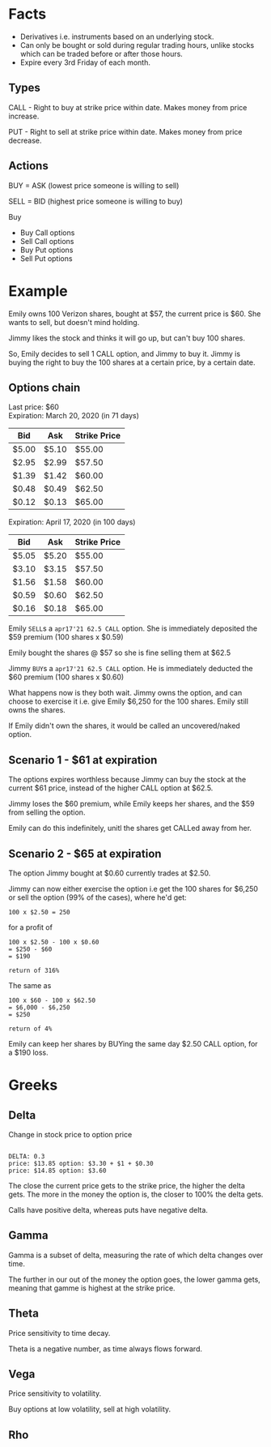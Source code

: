 # Facts

-   Derivatives i.e. instruments based on an underlying stock.
-   Can only be bought or sold during regular trading hours, unlike stocks which can be traded before or after those hours.
-   Expire every 3rd Friday of each month.

## Types

CALL - Right to buy at strike price within date. Makes money from price increase.

PUT - Right to sell at strike price within date. Makes money from price decrease.

## Actions

BUY = ASK (lowest price someone is willing to sell)

SELL = BID (highest price someone is willing to buy)

Buy

-   Buy Call options
-   Sell Call options
-   Buy Put options
-   Sell Put options

# Example

Emily owns 100 Verizon shares, bought at $57, the current price is $60. She wants to sell, but doesn't mind holding.

Jimmy likes the stock and thinks it will go up, but can't buy 100 shares.

So, Emily decides to sell 1 CALL option, and Jimmy to buy it. Jimmy is buying the right to buy the 100 shares at a certain price, by a certain date.

## Options chain

Last price: $60  
Expiration: March 20, 2020 (in 71 days)

| Bid   | Ask   | Strike Price |
| ----- | ----- | ------------ |
| $5.00 | $5.10 | $55.00       |
| $2.95 | $2.99 | $57.50       |
| $1.39 | $1.42 | $60.00       |
| $0.48 | $0.49 | $62.50       |
| $0.12 | $0.13 | $65.00       |

Expiration: April 17, 2020 (in 100 days)

| Bid   | Ask   | Strike Price |
| ----- | ----- | ------------ |
| $5.05 | $5.20 | $55.00       |
| $3.10 | $3.15 | $57.50       |
| $1.56 | $1.58 | $60.00       |
| $0.59 | $0.60 | $62.50       |
| $0.16 | $0.18 | $65.00       |

Emily `SELL`s a `apr17'21 62.5 CALL` option. She is immediately deposited the $59 premium (100 shares x $0.59)

Emily bought the shares @ $57 so she is fine selling them at $62.5

Jimmy `BUY`s a `apr17'21 62.5 CALL` option. He is immediately deducted the $60 premium (100 shares x $0.60)

What happens now is they both wait. Jimmy owns the option, and can choose to exercise it i.e. give Emily $6,250 for the 100 shares. Emily still owns the shares.

If Emily didn't own the shares, it would be called an uncovered/naked option.

## Scenario 1 - $61 at expiration

The options expires worthless because Jimmy can buy the stock at the current $61 price, instead of the higher CALL option at $62.5.

Jimmy loses the $60 premium, while Emily keeps her shares, and the $59 from selling the option.

Emily can do this indefinitely, unitl the shares get CALLed away from her.

## Scenario 2 - $65 at expiration

The option Jimmy bought at $0.60 currently trades at $2.50.

Jimmy can now either exercise the option i.e get the 100 shares for $6,250 or sell the option (99% of the cases), where he'd get:

```
100 x $2.50 = 250
```

for a profit of

```
100 x $2.50 - 100 x $0.60
= $250 - $60
= $190

return of 316%
```

The same as

```
100 x $60 - 100 x $62.50
= $6,000 - $6,250
= $250

return of 4%
```

Emily can keep her shares by BUYing the same day $2.50 CALL option, for a $190 loss.

# Greeks

## Delta

Change in stock price to option price

```

DELTA: 0.3
price: $13.85 option: $3.30 + $1 + $0.30
price: $14.85 option: $3.60

```

The close the current price gets to the strike price, the higher the delta gets. The more in the money the option is, the closer to 100% the delta gets.

Calls have positive delta, whereas puts have negative delta.

## Gamma

Gamma is a subset of delta, measuring the rate of which delta changes over time.

The further in our out of the money the option goes, the lower gamma gets, meaning that gamme is highest at the strike price.

## Theta

Price sensitivity to time decay.

Theta is a negative number, as time always flows forward.

## Vega

Price sensitivity to volatility.

Buy options at low volatility, sell at high volatility.

## Rho
